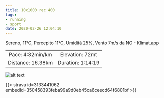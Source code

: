 ```yaml
---
title: 10x1000 rec 400
tags:
- running
- sport
date: 2020-02-26 12:04:10
---
```

Sereno, 11°C, Percepito 11°C, Umidità 25%, Vento 7m/s da NO - Klimat.app

| | |
| :-: | :-: |
| Pace: 4:32min/km | Elevation: 72mt |
| Distance: 16.38km | Duration: 1:14:19 |



![alt text](/images/2020/20200226-activity-map.png "map")


{{< strava id=3133441062 embedId=350458393feba99a9d0eb45ca6ceecd64f6801bf >}}
